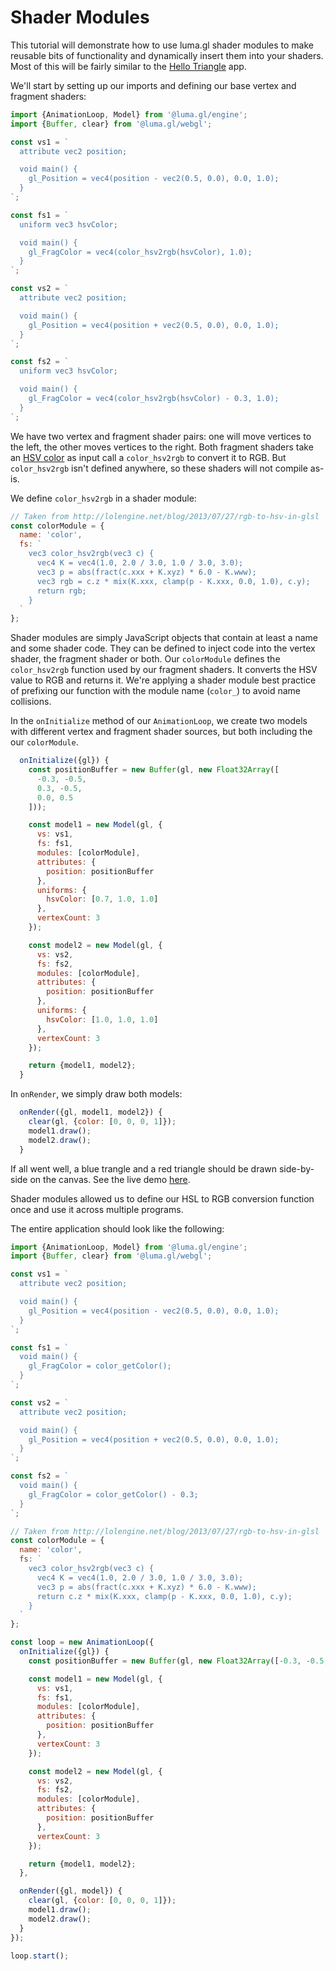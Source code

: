 # Shader Modules

This tutorial will demonstrate how to use luma.gl shader modules to make reusable bits of functionality and dynamically insert them into your shaders. Most of this will be fairly similar to the [Hello Triangle](/docs/getting-started/hello-triangle) app.

We'll start by setting up our imports and defining our base vertex and fragment shaders:

```js
import {AnimationLoop, Model} from '@luma.gl/engine';
import {Buffer, clear} from '@luma.gl/webgl';

const vs1 = `
  attribute vec2 position;

  void main() {
    gl_Position = vec4(position - vec2(0.5, 0.0), 0.0, 1.0);
  }
`;

const fs1 = `
  uniform vec3 hsvColor;

  void main() {
    gl_FragColor = vec4(color_hsv2rgb(hsvColor), 1.0);
  }
`;

const vs2 = `
  attribute vec2 position;

  void main() {
    gl_Position = vec4(position + vec2(0.5, 0.0), 0.0, 1.0);
  }
`;

const fs2 = `
  uniform vec3 hsvColor;

  void main() {
    gl_FragColor = vec4(color_hsv2rgb(hsvColor) - 0.3, 1.0);
  }
`;
```

We have two vertex and fragment shader pairs: one will move vertices to the left, the other moves vertices to the right. Both fragment shaders take an [HSV color](https://en.wikipedia.org/wiki/HSL_and_HSV) as input call a `color_hsv2rgb` to convert it to RGB. But `color_hsv2rgb` isn't defined anywhere, so these shaders will not compile as-is.

We define `color_hsv2rgb` in a shader module:

```js
// Taken from http://lolengine.net/blog/2013/07/27/rgb-to-hsv-in-glsl
const colorModule = {
  name: 'color',
  fs: `
    vec3 color_hsv2rgb(vec3 c) {
      vec4 K = vec4(1.0, 2.0 / 3.0, 1.0 / 3.0, 3.0);
      vec3 p = abs(fract(c.xxx + K.xyz) * 6.0 - K.www);
      vec3 rgb = c.z * mix(K.xxx, clamp(p - K.xxx, 0.0, 1.0), c.y);
      return rgb;
    }
  `
};
```

Shader modules are simply JavaScript objects that contain at least a name and some shader code. They can be defined to inject code into the vertex shader, the fragment shader or both. Our `colorModule` defines the `color_hsv2rgb` function used by our fragment shaders. It converts the HSV value to RGB and returns it. We're applying a shader module best practice of prefixing our function with the module name (`color_`) to avoid name collisions.

In the `onInitialize` method of our `AnimationLoop`, we create two models with different vertex and fragment shader sources, but both including the our `colorModule`.

```js
  onInitialize({gl}) {
    const positionBuffer = new Buffer(gl, new Float32Array([
      -0.3, -0.5,
      0.3, -0.5,
      0.0, 0.5
    ]));

    const model1 = new Model(gl, {
      vs: vs1,
      fs: fs1,
      modules: [colorModule],
      attributes: {
        position: positionBuffer
      },
      uniforms: {
        hsvColor: [0.7, 1.0, 1.0]
      },
      vertexCount: 3
    });

    const model2 = new Model(gl, {
      vs: vs2,
      fs: fs2,
      modules: [colorModule],
      attributes: {
        position: positionBuffer
      },
      uniforms: {
        hsvColor: [1.0, 1.0, 1.0]
      },
      vertexCount: 3
    });

    return {model1, model2};
  }
```

In `onRender`, we simply draw both models:

```js
  onRender({gl, model1, model2}) {
    clear(gl, {color: [0, 0, 0, 1]});
    model1.draw();
    model2.draw();
  }
```

If all went well, a blue trangle and a red triangle should be drawn side-by-side on the canvas. See the live demo [here](/examples/getting-started/shader-modules).

Shader modules allowed us to define our HSL to RGB conversion function once and use it across multiple programs.

The entire application should look like the following:

```js
import {AnimationLoop, Model} from '@luma.gl/engine';
import {Buffer, clear} from '@luma.gl/webgl';

const vs1 = `
  attribute vec2 position;

  void main() {
    gl_Position = vec4(position - vec2(0.5, 0.0), 0.0, 1.0);
  }
`;

const fs1 = `
  void main() {
    gl_FragColor = color_getColor();
  }
`;

const vs2 = `
  attribute vec2 position;

  void main() {
    gl_Position = vec4(position + vec2(0.5, 0.0), 0.0, 1.0);
  }
`;

const fs2 = `
  void main() {
    gl_FragColor = color_getColor() - 0.3;
  }
`;

// Taken from http://lolengine.net/blog/2013/07/27/rgb-to-hsv-in-glsl
const colorModule = {
  name: 'color',
  fs: `
    vec3 color_hsv2rgb(vec3 c) {
      vec4 K = vec4(1.0, 2.0 / 3.0, 1.0 / 3.0, 3.0);
      vec3 p = abs(fract(c.xxx + K.xyz) * 6.0 - K.www);
      return c.z * mix(K.xxx, clamp(p - K.xxx, 0.0, 1.0), c.y);
    }
  `
};

const loop = new AnimationLoop({
  onInitialize({gl}) {
    const positionBuffer = new Buffer(gl, new Float32Array([-0.3, -0.5, 0.3, -0.5, 0.0, 0.5]));

    const model1 = new Model(gl, {
      vs: vs1,
      fs: fs1,
      modules: [colorModule],
      attributes: {
        position: positionBuffer
      },
      vertexCount: 3
    });

    const model2 = new Model(gl, {
      vs: vs2,
      fs: fs2,
      modules: [colorModule],
      attributes: {
        position: positionBuffer
      },
      vertexCount: 3
    });

    return {model1, model2};
  },

  onRender({gl, model}) {
    clear(gl, {color: [0, 0, 0, 1]});
    model1.draw();
    model2.draw();
  }
});

loop.start();
```
